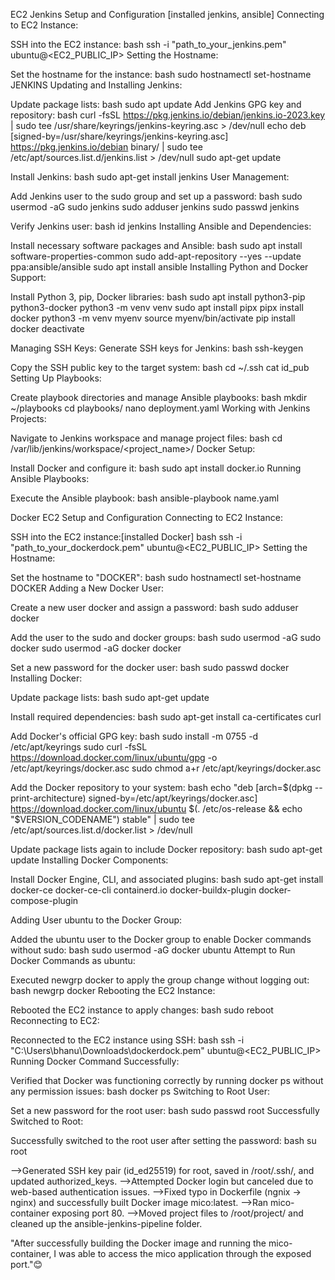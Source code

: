 EC2 Jenkins Setup and Configuration [installed jenkins, ansible]
Connecting to EC2 Instance:

SSH into the EC2 instance:
bash
ssh -i "path_to_your_jenkins.pem" ubuntu@<EC2_PUBLIC_IP>
Setting the Hostname:

Set the hostname for the instance:
bash
sudo hostnamectl set-hostname JENKINS
Updating and Installing Jenkins:

Update package lists:
bash
sudo apt update
Add Jenkins GPG key and repository:
bash
curl -fsSL https://pkg.jenkins.io/debian/jenkins.io-2023.key | sudo tee /usr/share/keyrings/jenkins-keyring.asc > /dev/null
echo deb [signed-by=/usr/share/keyrings/jenkins-keyring.asc] https://pkg.jenkins.io/debian binary/ | sudo tee /etc/apt/sources.list.d/jenkins.list > /dev/null
sudo apt-get update

Install Jenkins:
bash
sudo apt-get install jenkins
User Management:

Add Jenkins user to the sudo group and set up a password:
bash
sudo usermod -aG sudo jenkins
sudo adduser jenkins
sudo passwd jenkins

Verify Jenkins user:
bash
id jenkins
Installing Ansible and Dependencies:

Install necessary software packages and Ansible:
bash
sudo apt install software-properties-common
sudo add-apt-repository --yes --update ppa:ansible/ansible
sudo apt install ansible
Installing Python and Docker Support:

Install Python 3, pip, Docker libraries:
bash
sudo apt install python3-pip python3-docker
python3 -m venv venv
sudo apt install pipx
pipx install docker
python3 -m venv myenv
source myenv/bin/activate
pip install docker
deactivate

Managing SSH Keys:
Generate SSH keys for Jenkins:
bash
ssh-keygen

Copy the SSH public key to the target system:
bash
cd ~/.ssh
cat id_pub
Setting Up Playbooks:

Create playbook directories and manage Ansible playbooks:
bash
mkdir ~/playbooks
cd playbooks/
nano deployment.yaml
Working with Jenkins Projects:

Navigate to Jenkins workspace and manage project files:
bash
cd /var/lib/jenkins/workspace/<project_name>/
Docker Setup:

Install Docker and configure it:
bash
sudo apt install docker.io
Running Ansible Playbooks:

Execute the Ansible playbook:
bash
ansible-playbook name.yaml

Docker EC2 Setup and Configuration
Connecting to EC2 Instance:




SSH into the EC2 instance:[installed Docker]
bash
ssh -i "path_to_your_dockerdock.pem" ubuntu@<EC2_PUBLIC_IP>
Setting the Hostname:

Set the hostname to "DOCKER":
bash
sudo hostnamectl set-hostname DOCKER
Adding a New Docker User:

Create a new user docker and assign a password:
bash
sudo adduser docker

Add the user to the sudo and docker groups:
bash
sudo usermod -aG sudo docker
sudo usermod -aG docker docker

Set a new password for the docker user:
bash
sudo passwd docker
Installing Docker:

Update package lists:
bash
sudo apt-get update

Install required dependencies:
bash
sudo apt-get install ca-certificates curl

Add Docker's official GPG key:
bash
sudo install -m 0755 -d /etc/apt/keyrings
sudo curl -fsSL https://download.docker.com/linux/ubuntu/gpg -o /etc/apt/keyrings/docker.asc
sudo chmod a+r /etc/apt/keyrings/docker.asc

Add the Docker repository to your system:
bash
echo "deb [arch=$(dpkg --print-architecture) signed-by=/etc/apt/keyrings/docker.asc] https://download.docker.com/linux/ubuntu $(. /etc/os-release && echo "$VERSION_CODENAME") stable" | sudo tee /etc/apt/sources.list.d/docker.list > /dev/null

Update package lists again to include Docker repository:
bash
sudo apt-get update
Installing Docker Components:

Install Docker Engine, CLI, and associated plugins:
bash
sudo apt-get install docker-ce docker-ce-cli containerd.io docker-buildx-plugin docker-compose-plugin

Adding User ubuntu to the Docker Group:

Added the ubuntu user to the Docker group to enable Docker commands without sudo:
bash
sudo usermod -aG docker ubuntu
Attempt to Run Docker Commands as ubuntu:

Executed newgrp docker to apply the group change without logging out:
bash
newgrp docker
Rebooting the EC2 Instance:

Rebooted the EC2 instance to apply changes:
bash
sudo reboot
Reconnecting to EC2:

Reconnected to the EC2 instance using SSH:
bash
ssh -i "C:\Users\bhanu\Downloads\dockerdock.pem" ubuntu@<EC2_PUBLIC_IP>
Running Docker Command Successfully:

Verified that Docker was functioning correctly by running docker ps without any permission issues:
bash
docker ps
Switching to Root User:

Set a new password for the root user:
bash
sudo passwd root
Successfully Switched to Root:

Successfully switched to the root user after setting the password:
bash
su root

-->Generated SSH key pair (id_ed25519) for root, saved in /root/.ssh/, and updated authorized_keys.
-->Attempted Docker login but canceled due to web-based authentication issues.
-->Fixed typo in Dockerfile (ngnix → nginx) and successfully built Docker image mico:latest.
-->Ran mico-container exposing port 80.
-->Moved project files to /root/project/ and cleaned up the ansible-jenkins-pipeline folder.


"After successfully building the Docker image and running the mico-container, I was able to access the mico application through the exposed port."😊




